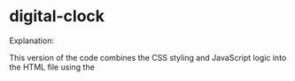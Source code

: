# digital-clock
Explanation:

This version of the code combines the CSS styling and JavaScript logic into the HTML file using the <style> and <script> tags. The JavaScript code defines an arrow function that updates the clock display by retrieving the current time using the Date object, formatting it as a localized time string, and setting the innerHTML of the clock div to the time string. The setInterval function is used to call the arrow function every 1000 milliseconds to update the clock display in real-time. The comments in the code explain what each part of the code does.

